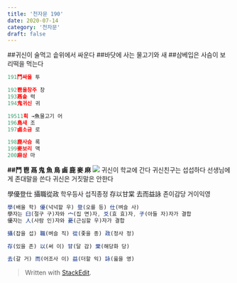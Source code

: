 ```yaml
---
title: '천자문 190'
date: 2020-07-14
category: '천자문'
draft: false
---
```


##귀신이 술먹고 솥위에서 싸운다
##바닷에 사는 물고기와 새
##삼베입은 사슴이 보리떡을 먹는다

```js
191鬥싸울 투

192鬯울창주 창
193鬲솥 력
194鬼귀신 귀

19511획 →魚물고기 어
196鳥새 조
197鹵소금 로

198鹿사슴 록
199麥보리 맥
200麻삼 마
```

**##鬥 鬯 鬲 鬼 魚 鳥 鹵 鹿 麥 麻**
![](https://i.ibb.co/KbNK1vc/Screen-Shot-2020-07-14-at-11-57-27-AM.png)
귀신이 학교에  간다
귀신친구는 섭섭하다
선생님에게 존대말을 쓴다
귀신은 거짓말은 안한다

學優登仕  攝職從政 학우등사 섭직종정
存以甘棠  去而益詠 존이감당 거이익영
```js
學(배울 학) 優(넉넉할 우) 登(오를 등) 仕(벼슬 사)
學자는 臼(절구 구)자와 宀(집 면)자, 爻(효 효)자, 子(아들 자)자가 결합
優자는 人(사람 인)자와 憂(근심할 우)자가 결합

攝(잡을 섭) 職(벼슬 직) 從(좇을 종) 政(정사 정)

存(있을 존) 以(써 이) 甘(달 감) 棠(해당화 당)

去(갈 거) 而(어조사 이) 益(더할 익) 詠(읊을 영)


```
> Written with [StackEdit](https://stackedit.io/).
<!--stackedit_data:
eyJoaXN0b3J5IjpbMTUyOTAzMDg1NiwtOTEwMTk5MzYyLDEwNT
AzMzQ3ODIsMTg5MjI4NjU1Ml19
-->